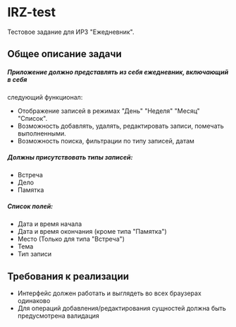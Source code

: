 # IRZ-test
Тестовое задание для ИРЗ "Ежедневник".

## Общее описание задачи
##### Приложение должно представлять из себя ежедневник, включающий в себя
следующий функционал:
* Отображение записей в режимах "День" "Неделя" "Месяц" "Список".
* Возможность добавлять, удалять, редактировать записи, помечать выполненными.
* Возможность поиска, фильтрации по типу записей, датам
##### Должны присутствовать типы записей:
* Встреча
* Дело
* Памятка
##### Список полей:
* Дата и время начала
* Дата и время окончания (кроме типа "Памятка")
* Место (Только для типа "Встреча")
* Тема
* Тип записи
## Требования к реализации
* Интерфейс должен работать и выглядеть во всех браузерах одинаково 
* Для операций добавления/редактирования сущностей должна быть предусмотрена валидация




